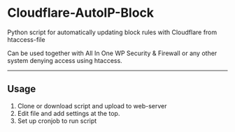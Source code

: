 # Cloudflare-AutoIP-Block
Python script for automatically updating block rules with Cloudflare from htaccess-file

Can be used together with All In One WP Security & Firewall or any other system denying access using htaccess.

----
## Usage
1. Clone or download script and upload to web-server
2. Edit file and add settings at the top.
3. Set up cronjob to run script
